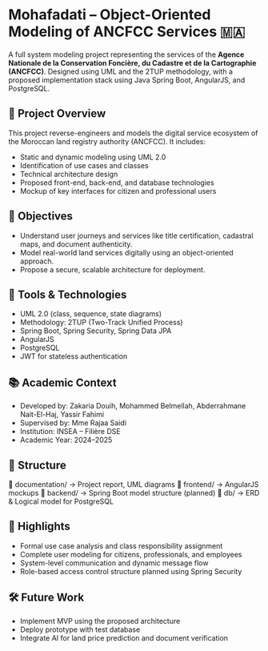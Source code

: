 # Mohafadati – Object-Oriented Modeling of ANCFCC Services 🇲🇦

A full system modeling project representing the services of the **Agence Nationale de la Conservation Foncière, du Cadastre et de la Cartographie (ANCFCC)**. Designed using UML and the 2TUP methodology, with a proposed implementation stack using Java Spring Boot, AngularJS, and PostgreSQL.

## 📘 Project Overview

This project reverse-engineers and models the digital service ecosystem of the Moroccan land registry authority (ANCFCC). It includes:
- Static and dynamic modeling using UML 2.0
- Identification of use cases and classes
- Technical architecture design
- Proposed front-end, back-end, and database technologies
- Mockup of key interfaces for citizen and professional users

## 🎯 Objectives

- Understand user journeys and services like title certification, cadastral maps, and document authenticity.
- Model real-world land services digitally using an object-oriented approach.
- Propose a secure, scalable architecture for deployment.

## 🔧 Tools & Technologies

- UML 2.0 (class, sequence, state diagrams)  
- Methodology: 2TUP (Two-Track Unified Process)  
- Spring Boot, Spring Security, Spring Data JPA  
- AngularJS  
- PostgreSQL  
- JWT for stateless authentication

## 📚 Academic Context

- Developed by: Zakaria Douih, Mohammed Belmellah, Abderrahmane Nait-El-Haj, Yassir Fahimi  
- Supervised by: Mme Rajaa Saidi  
- Institution: INSEA – Filière DSE  
- Academic Year: 2024–2025

## 📂 Structure

📁 documentation/ → Project report, UML diagrams
📁 frontend/ → AngularJS mockups
📁 backend/ → Spring Boot model structure (planned)
📁 db/ → ERD & Logical model for PostgreSQL

## 🧠 Highlights

- Formal use case analysis and class responsibility assignment  
- Complete user modeling for citizens, professionals, and employees  
- System-level communication and dynamic message flow  
- Role-based access control structure planned using Spring Security

## 🛠 Future Work

- Implement MVP using the proposed architecture  
- Deploy prototype with test database  
- Integrate AI for land price prediction and document verification
